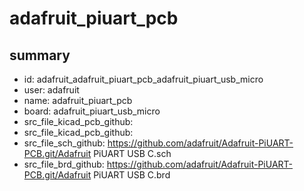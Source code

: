 # adafruit_piuart_pcb
 
## summary 
* id: adafruit_adafruit_piuart_pcb_adafruit_piuart_usb_micro
* user: adafruit
* name: adafruit_piuart_pcb
* board: adafruit_piuart_usb_micro
* src_file_kicad_pcb_github: 
* src_file_kicad_pcb_github: 
* src_file_sch_github: https://github.com/adafruit/Adafruit-PiUART-PCB.git/Adafruit PiUART USB C.sch
* src_file_brd_github: https://github.com/adafruit/Adafruit-PiUART-PCB.git/Adafruit PiUART USB C.brd




